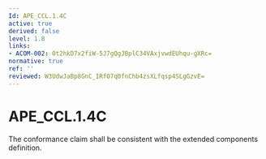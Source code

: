 ```yaml
---
Id: APE_CCL.1.4C
active: true
derived: false
level: 1.8
links:
- ACOM-002: Ot2hkD7x2fiW-5J7gQgJBplC34VAxjvwdEUhqu-gXRc=
normative: true
ref: ''
reviewed: W3UdwJaBp8GnC_IRfO7q0fnChb4zsXLfqsp4SLgGzvE=
---
```


# APE_CCL.1.4C

The conformance claim shall be consistent with the extended components definition.